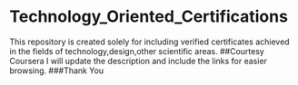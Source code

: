 # Technology_Oriented_Certifications
This repository is created solely for including verified certificates achieved in the fields of technology,design,other scientific areas.
##Courtesy
Coursera
I will update the description and include the links for easier browsing.
###Thank You
